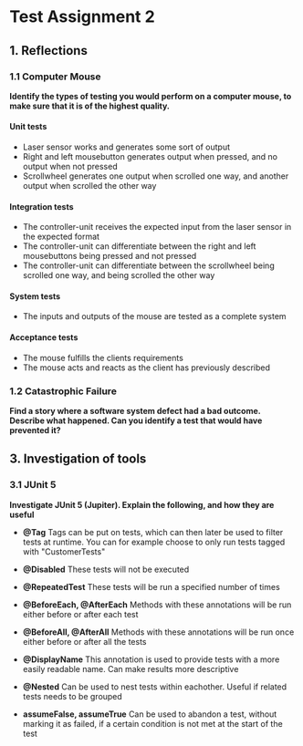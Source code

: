 # Test Assignment 2

## 1. Reflections

### 1.1 Computer Mouse

**Identify the types of testing you would perform on a computer mouse, to make sure
that it is of the highest quality.**

#### **Unit tests**
- Laser sensor works and generates some sort of output
- Right and left mousebutton generates output when pressed, and no output when not pressed
- Scrollwheel generates one output when scrolled one way, and another output when scrolled the other way

#### **Integration tests**
- The controller-unit receives the expected input from the laser sensor in the expected format
- The controller-unit can differentiate between the right and left mousebuttons being pressed and not pressed
- The controller-unit can differentiate between the scrollwheel being scrolled one way, and being scrolled the other way

#### **System tests**
- The inputs and outputs of the mouse are tested as a complete system


#### **Acceptance tests**
- The mouse fulfills the clients requirements
- The mouse acts and reacts as the client has previously described


### 1.2 Catastrophic Failure

**Find a story where a software system defect had a bad outcome. Describe what
happened. Can you identify a test that would have prevented it?**



## 3. Investigation of tools

### 3.1 JUnit 5

**Investigate JUnit 5 (Jupiter). Explain the following, and how they are useful**

- **@Tag**
Tags can be put on tests, which can then later be used to filter tests at runtime. You can for example choose to only run tests tagged with "CustomerTests"

- **@Disabled**
These tests will not be executed

- **@RepeatedTest**
These tests will be run a specified number of times

- **@BeforeEach, @AfterEach**
Methods with these annotations will be run either before or after each test

- **@BeforeAll, @AfterAll**
Methods with these annotations will be run once either before or after all the tests

- **@DisplayName**
This annotation is used to provide tests with a more easily readable name. Can make results more descriptive

- **@Nested**
Can be used to nest tests within eachother. Useful if related tests needs to be grouped

- **assumeFalse, assumeTrue**
Can be used to abandon a test, without marking it as failed, if a certain condition is not met at the start of the test

